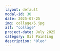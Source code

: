 ```yaml
---
layout: default
modal-id: 30
date: 2025-07-25
img: collage/5.jpg
alt: "collage"
project-date: July 2025
category: Oil Painting
description: "Oleo"
---
```

